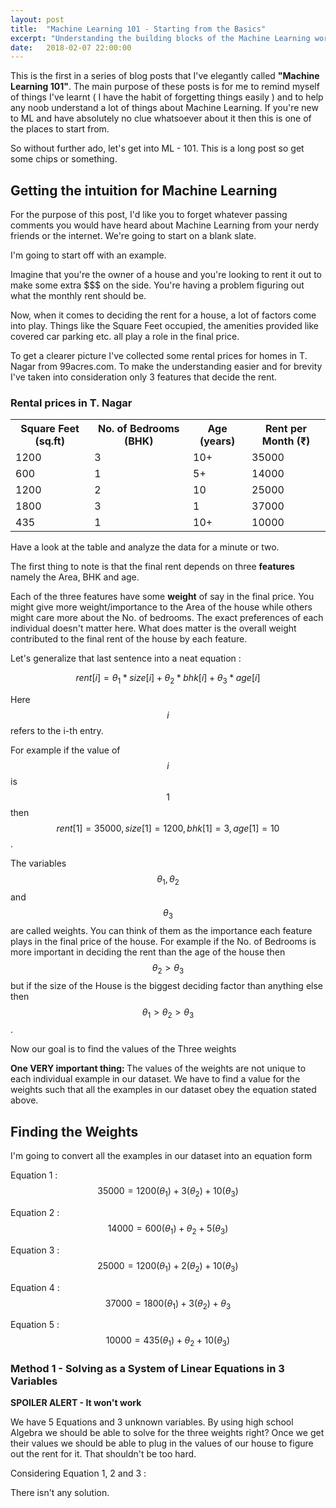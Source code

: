 ```yaml
---
layout: post
title:  "Machine Learning 101 - Starting from the Basics"
excerpt: "Understanding the building blocks of the Machine Learning world"
date:   2018-02-07 22:00:00
---
```

This is the first in a series of blog posts that I've elegantly called <strong>"Machine Learning 101"</strong>. The main purpose of these posts is for me to remind myself of things I've learnt ( I have the habit of forgetting things easily ) and to help any noob understand a lot of things about Machine Learning. If you're new to ML and have absolutely no clue whatsoever about it then this is one of the places to start from. 

So without further ado, let's get into ML - 101. This is a long post so get some chips or something.

## Getting the intuition for Machine Learning

For the purpose of this post, I'd like you to forget whatever passing comments you would have heard about Machine Learning from your nerdy friends or the internet. We're going to start on a blank slate.

I'm going to start off with an example.

Imagine that you're the owner of a house and you're looking to rent it out to make some extra $$$ on the side. You're having a problem figuring out what the monthly rent should be. 

Now, when it comes to deciding the rent for a house, a lot of factors come into play. Things like the Square Feet occupied, the amenities provided like covered car parking etc. all play a role in the final price.

To get a clearer picture I've collected some rental prices for homes in T. Nagar from 99acres.com. To make the understanding easier and for brevity I've taken into consideration only 3 features that decide the rent.

### Rental prices in T. Nagar

<table>
<tr>
<th>Square Feet (sq.ft)</th>
<th>No. of Bedrooms (BHK)</th>
<th>Age (years)</th>
<th>Rent per Month (&#x20b9;)</th>
</tr>
<tr>
<td>1200</td>
<td>3</td>
<td>10+</td>
<td>35000</td>
</tr>
<tr>
<td>600</td>
<td>1</td>
<td>5+</td>
<td>14000</td>
</tr>
<tr>
<td>1200 </td>
<td>2</td>
<td>10</td>
<td>25000</td>
</tr>
<tr>
<td>1800</td>
<td>3</td>
<td>1</td>
<td>37000</td>
</tr>
<tr>
<td>435</td>
<td>1</td>
<td>10+</td>
<td>10000</td>
</tr>
</table>

Have a look at the table and analyze the data for a minute or two.

The first thing to note is that the final rent depends on three <strong>features</strong> namely the Area, BHK and age. 

Each of the three features have some <strong>weight</strong> of say in the final price. You might give more weight/importance to the Area of the house while others might care more about the No. of bedrooms. The exact preferences of each individual doesn't matter here. What does matter is the overall weight contributed to the final rent of the house by each feature. 

Let's generalize that last sentence into a neat equation :

$$ rent[i] =  \theta_1 * size[i] + \theta_2 * bhk[i] + \theta_3 * age[i] $$

Here $$ i $$ refers to the i-th entry.

For example if the value of $$ i $$ is $$ 1 $$ then $$ rent[1] = 35000 , size[1] = 1200, bhk[1] = 3, age[1] = 10$$.

The variables $$ \theta_1 , \theta_2 $$ and $$ \theta_3 $$ are called weights. You can think of them as the importance each feature plays in the final price of the house. For example if the No. of Bedrooms is more important in deciding the rent than the age of the house then $$ \theta_2 > \theta_3 $$ but if the size of the House is the biggest deciding factor than anything else then $$ \theta_1 > \theta_2 > \theta_3 $$.

Now our goal is to find the values of the Three weights 

<strong>One VERY important thing: </strong>The values of the weights are not unique to each individual example in our dataset. We have to find a value for the weights such that all the examples in our dataset obey the equation stated above.

## Finding the Weights

I'm going to convert all the examples in our dataset into an equation form

Equation 1 : $$ 35000 = 1200(\theta_1) + 3(\theta_2) + 10(\theta_3) $$

Equation 2 : $$ 14000 = 600(\theta_1) + \theta_2 + 5(\theta_3) $$

Equation 3 : $$ 25000 = 1200(\theta_1) + 2(\theta_2) + 10(\theta_3) $$

Equation 4 : $$ 37000 = 1800(\theta_1) + 3(\theta_2) + \theta_3 $$

Equation 5 : $$ 10000 = 435(\theta_1) + \theta_2 + 10(\theta_3) $$

### Method 1 - Solving as a System of Linear Equations in 3 Variables 

<strong>SPOILER ALERT - It won't work</strong>

We have 5 Equations and 3 unknown variables. By using high school Algebra we should be able to solve for the three weights right? Once we get their values we should be able to plug in the values of our house to figure out the rent for it. That shouldn't be too hard. 

Considering Equation 1, 2 and 3 :

There isn't any solution. 










